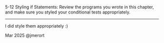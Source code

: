 5-12
Styling if Statements: Review the programs you wrote in this chapter, and
make sure you styled your conditional tests appropriately.
___

I did style them appropriately :)

Mar 2025
@jmerort